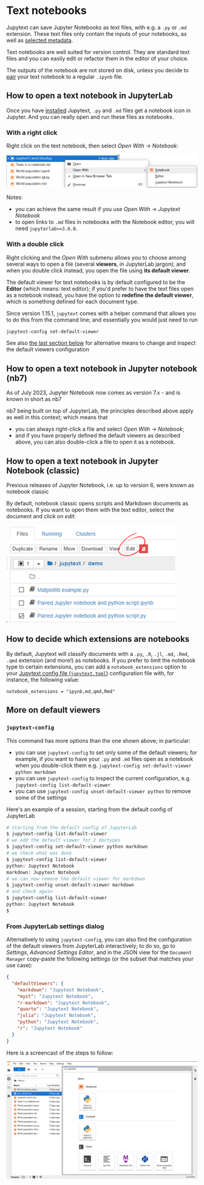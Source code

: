 # Text notebooks

Jupytext can save Jupyter Notebooks as text files, with e.g. a `.py` or `.md`
extension. These text files only contain the inputs of your notebooks, as well
as [selected metadata](advanced-options.md#metadata-filtering).

Text notebooks are well suited for version control. They are standard text files
and you can easily edit or refactor them in the editor of your choice.

The outputs of the notebook are not stored on disk, unless you decide to
[pair](paired-notebooks.md) your text notebook to a regular `.ipynb` file.

## How to open a text notebook in JupyterLab

Once you have [installed](install.md) Jupytext, `.py` and `.md` files get a
notebook icon in Jupyter. And you can really open and run these files as
notebooks.

### With a right click

Right click on the text notebook, then select _Open With_ → _Notebook_:

![](images/jupyterlab_right_click.png)

Notes:

* you can achieve the same result if you use _Open With_ → _Jupytext Notebook_
* to open links to `.md` files in notebooks with the Notebook editor, you will
  need `jupyterlab>=3.6.0`.

### With a double click

Right clicking and the _Open With_ submenu allows you to choose among several
ways to open a file (several **viewers**, in JupyterLab jargon); and when you
double click instead, you open the file using **its default viewer**.

The default viewer for text notebooks is by default configured to be the
**Editor** (which means: text editor); if you'd prefer to have the text files
open as a notebook instead, you have the option to **redefine the default
viewer**, which is something defined for each document type.

Since version 1.15.1, `jupytext` comes with a helper command that allows you to
do this from the command line; and essentially you would just need to run

```bash
jupytext-config set-default-viewer
```

See also [the last section below](#more-on-default-viewers) for alternative
means to change and inspect the default viewers configuration

## How to open a text notebook in Jupyter notebook (nb7)

As of July 2023, Jupyter Notebook now comes as version 7.x - and is known in short as nb7

nb7 being built on top of JupyterLab, the principles described above apply as
well in this context; which means that

* you can always right-click a file and select *Open With* → *Notebook*;
* and if you have properly defined the default viewers as described above, you
  can also double-click a file to open it as a notebook.


## How to open a text notebook in Jupyter Notebook (classic)

Previous releases of Jupyter Notebook, i.e. up to version 6, were known as notebook classic

By default, notebook classic opens scripts and Markdown documents as notebooks.
If you want to open them with the text editor, select the document and click on
_edit_:

![](https://github.com/mwouts/jupytext-screenshots/raw/master/JupytextDocumentation/OpenAsText.png)


## How to decide which extensions are notebooks

By default, Jupytext will classify documents with a `.py`, `.R`, `.jl`, `.md`,
`.Rmd`, `.qmd` extension (and more!) as notebooks. If you prefer to limit the
notebook type to certain extensions, you can add a `notebook_extensions` option
to your [Jupytext config file (`jupytext.toml`)](config.md) configuration file
with, for instance, the following value:
```
notebook_extensions = "ipynb,md,qmd,Rmd"
```


## More on default viewers

### `jupytext-config`

This command has more options than the one shown above; in particular:

* you can use `jupytext-config` to set only some of the default viewers; for
  example, if you want to have your `.py` and `.md` files open as a notebook
  when you double-click them e.g.
  `jupytext-config set-default-viewer python markdown`
* you can use `jupytext-config` to inspect the current configuration, e.g.
  `jupytext-config list-default-viewer`
* you can use `jupytext-config unset-default-viewer python` to remove some of the settings

Here's an example of a session, starting from the default config of JupyterLab
```bash
# starting from the default config of JupyterLab
$ jupytext-config list-default-viewer
# we add the default viewer for 2 doctypes
$ jupytext-config set-default-viewer python markdown
# we check what was done
$ jupytext-config list-default-viewer
python: Jupytext Notebook
markdown: Jupytext Notebook
# we can now remove the default viewer for markdown
$ jupytext-config unset-default-viewer markdown
# and check again
$ jupytext-config list-default-viewer
python: Jupytext Notebook
$
```

### From JupyterLab settings dialog

Alternatively to using `jupytext-config`, you can also find the configuration of the default viewers from JupyterLab interactively; to do so, go to _Settings_, _Advanced Settings Editor_, and in the JSON view for the `Document Manager` copy-paste the following settings (or the subset that matches your use case):

```json
{
  "defaultViewers": {
    "markdown": "Jupytext Notebook",
    "myst": "Jupytext Notebook",
    "r-markdown": "Jupytext Notebook",
    "quarto": "Jupytext Notebook",
    "julia": "Jupytext Notebook",
    "python": "Jupytext Notebook",
    "r": "Jupytext Notebook"
  }
}
```

Here is a screencast of the steps to follow:

![](images/jupyterlab_default_viewer.gif)
